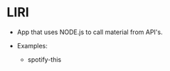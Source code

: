 # LIRI
- App that uses NODE.js to call material from API's.

- Examples:
    * spotify-this

    ![]()